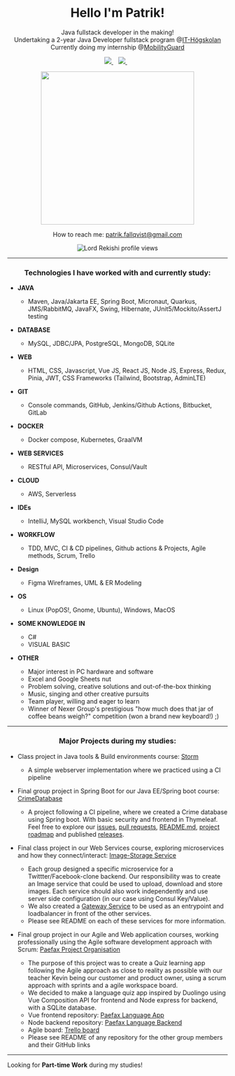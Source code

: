 <h1 align='center'>
  Hello I'm Patrik!
</h1>

<p align='center'>
Java fullstack developer in the making!</br>
Undertaking a 2-year Java Developer fullstack program @<a href='https://www.iths.se/'>IT-Högskolan</a></br>
Currently doing my internship @<a href='https://www.mobilityguard.com/'>MobilityGuard</a>
</p>
 
<p align='center'>
  <a href="https://www.linkedin.com/in/patrik-fallqvist/">
    <img src="https://img.shields.io/badge/linkedin-%230077B5.svg?&style=for-the-badge&logo=linkedin&logoColor=white" />
  </a>&nbsp;&nbsp;
  <a href='mailto:patrik.fallqvist@gmail.com'>
    <img src="https://img.shields.io/badge/Gmail-D14836?style=for-the-badge&logo=gmail&logoColor=white" />
  </a>&nbsp;&nbsp;
</p>
  
<p align='center'>
  <a href="#"><img src="https://github-readme-stats.vercel.app/api?username=lordrekishi&show_icons=true&count_private=true&theme=dark" width="350"></a>
</p>

<p align='center'>
How to reach me: <a href='mailto:patrik.fallqvist@gmail.com'>patrik.fallqvist@gmail.com</a>
</p>

<p align="center"> <img src="https://komarev.com/ghpvc/?username=lordrekishin&label=Profile%20views&color=0e75b6&style=flat" alt="Lord Rekishi profile views"/></p>

---

<h3 align='center'>Technologies I have worked with and currently study:</h3>

- **JAVA**
  - Maven, Java/Jakarta EE, Spring Boot, Micronaut, Quarkus, JMS/RabbitMQ, JavaFX, Swing, Hibernate, JUnit5/Mockito/AssertJ testing

- **DATABASE**
  - MySQL, JDBC/JPA, PostgreSQL, MongoDB, SQLite

- **WEB**
  - HTML, CSS, Javascript, Vue JS, React JS, Node JS, Express, Redux, Pinia, JWT, CSS Frameworks (Tailwind, Bootstrap, AdminLTE)

- **GIT**
  - Console commands, GitHub, Jenkins/Github Actions, Bitbucket, GitLab

- **DOCKER**
  - Docker compose, Kubernetes, GraalVM

- **WEB SERVICES**
  - RESTful API, Microservices, Consul/Vault

- **CLOUD**
  - AWS, Serverless

- **IDEs**
  - IntelliJ, MySQL workbench, Visual Studio Code

- **WORKFLOW**
  - TDD, MVC, CI & CD pipelines, Github actions & Projects, Agile methods, Scrum, Trello

- **Design**
  - Figma Wireframes, UML & ER Modeling

- **OS**
  - Linux (PopOS!, Gnome, Ubuntu), Windows, MacOS

- **SOME KNOWLEDGE IN**
  - C#
  - VISUAL BASIC

- **OTHER**
  - Major interest in PC hardware and software
  - Excel and Google Sheets nut
  - Problem solving, creative solutions and out-of-the-box thinking
  - Music, singing and other creative pursuits
  - Team player, willing and eager to learn
  - Winner of Nexer Group's prestigious "how much does that jar of coffee beans weigh?" competition (won a brand new keyboard!) ;)

---

<h3 align='center'>Major Projects during my studies:</h3>

- Class project in Java tools & Build environments course: [Storm](https://github.com/fungover/storm)
  - A simple webserver implementation where we practiced using a CI pipeline

- Final group project in Spring Boot for our Java EE/Spring boot course: [CrimeDatabase](https://github.com/Patlenlix/CrimeDatabase)
  - A project following a CI pipeline, where we created a Crime database using Spring boot. With basic security and frontend in Thymeleaf. Feel free to explore our [issues](https://github.com/Patlenlix/CrimeDatabase/issues), [pull requests](https://github.com/Patlenlix/CrimeDatabase/pulls), [README.md](https://github.com/Patlenlix/CrimeDatabase/blob/main/README.md), [project roadmap](https://github.com/orgs/Patlenlix/projects/1) and published [releases](https://github.com/Patlenlix/CrimeDatabase/releases).

- Final class project in our Web Services course, exploring microservices and how they connect/interact: [Image-Storage Service](https://github.com/Patlenlix/image-storage)
  - Each group designed a specific microservice for a Twittter/Facebook-clone backend. Our responsibility was to create an Image service that could be used to upload, download and store images. Each service should also work independently and use server side configuration (in our case using Consul Key/Value).
  - We also created a [Gateway Service](https://github.com/Patlenlix/gateway) to be used as an entrypoint and loadbalancer in front of the other services. 
  - Please see README on each of these services for more information.

- Final group project in our Agile and Web application courses, working professionally using the Agile software development approach with Scrum: [Paefax Project Organisation](https://github.com/Paefax)
  - The purpose of this project was to create a Quiz learning app following the Agile approach as close to reality as possible with our teacher Kevin being our customer and product owner, using a scrum approach with sprints and a agile workspace board.
  - We decided to make a language quiz app inspired by Duolingo using Vue Composition API for frontend and Node express for backend, with a SQLite database.
  - Vue frontend repository: [Paefax Language App](https://github.com/Paefax/paefax-language-app)
  - Node backend repository: [Paefax Language Backend](https://github.com/Paefax/paefax-language-backend)
  - Agile board: [Trello board](https://trello.com/b/yGDs6Lc3)
  - Please see README of any repository for the other group members and their GitHub links

---

Looking for **Part-time Work** during my studies!
